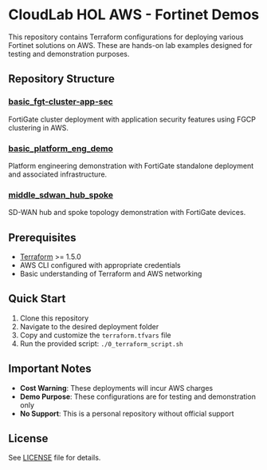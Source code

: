 # CloudLab HOL AWS - Fortinet Demos

This repository contains Terraform configurations for deploying various Fortinet solutions on AWS. These are hands-on lab examples designed for testing and demonstration purposes.

## Repository Structure

### [basic_fgt-cluster-app-sec](./basic_fgt-cluster-app-sec/)
FortiGate cluster deployment with application security features using FGCP clustering in AWS.

### [basic_platform_eng_demo](./basic_platform_eng_demo/)
Platform engineering demonstration with FortiGate standalone deployment and associated infrastructure.

### [middle_sdwan_hub_spoke](./middle_sdwan_hub_spoke/)
SD-WAN hub and spoke topology demonstration with FortiGate devices.

## Prerequisites

- [Terraform](https://learn.hashicorp.com/terraform/getting-started/install.html) >= 1.5.0
- AWS CLI configured with appropriate credentials
- Basic understanding of Terraform and AWS networking

## Quick Start

1. Clone this repository
2. Navigate to the desired deployment folder
3. Copy and customize the `terraform.tfvars` file
4. Run the provided script: `./0_terraform_script.sh`

## Important Notes

- **Cost Warning**: These deployments will incur AWS charges
- **Demo Purpose**: These configurations are for testing and demonstration only
- **No Support**: This is a personal repository without official support

## License

See [LICENSE](./LICENSE) file for details.
